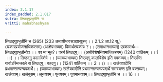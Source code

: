 ```yaml
---
index: 2.1.17
index_padded: 2.1.017
sutra: तिष्ठद्गुप्रभृतीनि च
vritti: mahabhashyam

---
```

 तिष्ठद्गुप्रभृतीनि च (265) (233 अव्ययीभावसञ्ज्ञासूत्रम् ।। 2.1.2 आ.12 सू.) (चकारप्रयोजनाधिकरणम्) (आक्षेपभाष्यम्) किमर्थश्चकारः ?।। (समाधानभाष्यम्) एवकारार्थः--तिष्ठद्गुप्रभृतीन्येव ।। क्व मा भूत?। परमं तिष्ठद्गु।। (अर्थविशेषनियमाधिकरणम्) (1240 वार्तिकम् ।। 1 ।।) ।। तिष्ठद्गु कालविशेषे ।। (व्याख्याभाष्यम्) तिष्ठद्गु कालविशेष इति वक्तव्यम्। तिष्ठन्ति गावोऽस्मिन्काले स तिष्ठद्गु। वहद्गु।। (1241 वार्तिकम् ।। 2 ।।) ।। खलेयवादीनि प्रथमान्तान्यन्यपदार्थे।। (व्याख्याभाष्यम्) खलेयवादीनि प्रथमान्तान्यन्यपदार्थे समस्यन्त इति वक्तव्यम्। खलेयवम्। खलेबुसम्। लूनयवम्। पूनयवम्। पूयमानयवम्।। तिष्ठद्गुप्रभृतीनि च ।। 16 ।। 